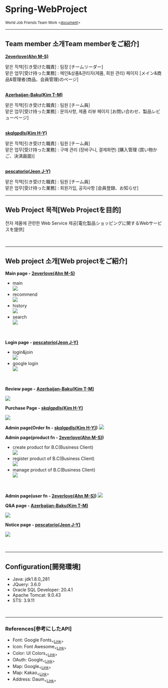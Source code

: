 # Spring-WebProject <Shopping Mall>
<sub>World Job Friends Team Work <<a href="https://drive.google.com/file/d/1HF8VxupFD-ICQhthzbbTji9Bx5bPrbsJ/view?usp=sharing" target='_blank'>document</a>><sub>
<hr>
  <h2>Team member 소개Team memberをご紹介]</h2>
  <p><b><a href="https://github.com/2everlove" target='_blank'>2everlove(Ahn M-S)</a></b></p>
  맡은 직책[引き受けた職責] : 팀장 [チームリーダー]<br>
  맡은 업무[受け持った業務] : 메인&상품&관리자(제품, 회원 관리) 페이지 [メイン&商品&管理者(商品、会員管理)のページ]
  <br>
  <br>
  <p><b><a href="https://github.com/Azerbaijan-Baku" target='_blank'>Azerbaijan-Baku(Kim T-M)</a></b></p>
  맡은 직책[引き受けた職責] : 팀원 [チーム員]<br>
  맡은 업무[受け持った業務] : 문의사항, 제품 리뷰 페이지 [お問い合わせ、製品レビューページ]
  <br>
  <br>
  <p><b><a href="https://github.com/skqlgpdls" target='_blank'>skqlgpdls(Kim H-Y)</a></b></p>
  맡은 직책[引き受けた職責] : 팀원 [チーム員]<br>
  맡은 업무[受け持った業務] : 구매 관리 (장바구니, 결제화면) [購入管理 (買い物かご、決済画面)] 
  <br>
  <br>
  <p><b><a href="https://github.com/pescatorio" target='_blank'>pescatorio(Jeon J-Y)</a></b></p>
  맡은 직책[引き受けた職責] : 팀원 [チーム員]<br>
  맡은 업무[受け持った業務] : 회원가입, 공지사항 [会員登録、お知らせ]
  <br>
  
<hr>
  <h2>Web Project 목적[Web Projectを目的]</h2>
  <p>전자 제품에 관련한 Web Service 제공[電化製品ショッピングに関するWebサービスを提供]</p>
  <br>
<hr>
  <h2>Web project 소개[Web projectをご紹介]</h2>
  <p><b>Main page - <a href="https://github.com/2everlove" target='_blank'>2everlove(Ahn M-S)</a></b></p>
  <ul>
  <li>main<br><img src ="http://mika.ipdisk.co.kr:8000/list/HDD1/data/Host/List/practiceApps/mikaWorld/Elect%20project%20pic/main.gif">
  </li>
  <li>recommend<br><img src ="http://mika.ipdisk.co.kr:8000/list/HDD1/data/Host/List/practiceApps/mikaWorld/Elect%20project%20pic/recommend.gif">
  </li>
  <li>history<br><img src ="http://mika.ipdisk.co.kr:8000/list/HDD1/data/Host/List/practiceApps/mikaWorld/Elect%20project%20pic/history.gif">
  </li>
  <li>search<br><img src ="http://mika.ipdisk.co.kr:8000/list/HDD1/data/Host/List/practiceApps/mikaWorld/Elect%20project%20pic/search.gif">
  </li>
  </ul>
  <br>
  
  <p><b>Login page - <a href="https://github.com/pescatorio" target='_blank'>pescatorio(Jeon J-Y)</a></b></p>
  <ul>
  <li>login&join<br><img src ="http://mika.ipdisk.co.kr:8000/list/HDD1/data/Host/List/practiceApps/mikaWorld/Elect%20project%20pic/login.gif">
  </li>
  <li>google login<br><img src ="http://mika.ipdisk.co.kr:8000/list/HDD1/data/Host/List/practiceApps/mikaWorld/Elect%20project%20pic/oauth.gif">
  </li>
  </ul>
  <br>
  
  <p><b>Review page - <a href="https://github.com/Azerbaijan-Baku" target='_blank'>Azerbaijan-Baku(Kim T-M)</a></b></p>
  <img src ="http://mika.ipdisk.co.kr:8000/list/HDD1/data/Host/List/practiceApps/mikaWorld/Elect%20project%20pic/review.gif">
  <br>
  
  <p><b>Purchase Page - <a href="https://github.com/skqlgpdls" target='_blank'>skqlgpdls(Kim H-Y)</a></b></p>
  <img src ="http://mika.ipdisk.co.kr:8000/list/HDD1/data/Host/List/practiceApps/mikaWorld/Elect%20project%20pic/order1.gif">
  <br>
  
  <p><b>Admin page(Order fn - <a href="https://github.com/skqlgpdls" target='_blank'>skqlgpdls(Kim H-Y)</a>)</b>
  <img src ="http://mika.ipdisk.co.kr:8000/list/HDD1/data/Host/List/practiceApps/mikaWorld/Elect%20project%20pic/order2.gif">
  <br>
    
  <p><b>Admin page(product fn - <a href="https://github.com/2everlove" target='_blank'>2everlove(Ahn M-S)</a>)</b>
  <ul>
   <li>create product for B.C(Business Client)<br><img src ="http://mika.ipdisk.co.kr:8000/list/HDD1/data/Host/List/practiceApps/mikaWorld/Elect%20project%20pic/product.gif">       </li>
   <li>register product of B.C(Business Client)<br><img src ="http://mika.ipdisk.co.kr:8000/list/HDD1/data/Host/List/practiceApps/mikaWorld/Elect%20project%20pic/product2.gif">
    </li>
  <li>manage product of B.C(Business Client)<br><img src ="http://mika.ipdisk.co.kr:8000/list/HDD1/data/Host/List/practiceApps/mikaWorld/Elect%20project%20pic/product4.gif">
  </li>
  </ul>
  <br>
    
  <p><b>Admin page(user fn - <a href="https://github.com/2everlove" target='_blank'>2everlove(Ahn M-S)</a>)</b>
  <img src ="http://mika.ipdisk.co.kr:8000/list/HDD1/data/Host/List/practiceApps/mikaWorld/Elect%20project%20pic/user.gif">
  <br>
    
  <p><b>Q&A page - <a href="https://github.com/Azerbaijan-Baku" target='_blank'>Azerbaijan-Baku(Kim T-M)</a></b></p>
  <img src ="http://mika.ipdisk.co.kr:8000/list/HDD1/data/Host/List/practiceApps/mikaWorld/Elect%20project%20pic/qa.gif">
  <br>
  
  <p><b>Notice page - <a href="https://github.com/pescatorio" target='_blank'>pescatorio(Jeon J-Y)</a></b></p>
  <img src ="http://mika.ipdisk.co.kr:8000/list/HDD1/data/Host/List/practiceApps/mikaWorld/Elect%20project%20pic/notice.gif">
  <br>
    
  
  <br>
    
    
  <br>
<hr>
  <h2>Configuration[開発環境]</h2>
  <ul>
    <li>Java: jdk1.8.0_281</li>
    <li>JQuery: 3.6.0</li>
    <li>Oracle SQL Developer: 20.4.1</li>
    <li>Apache Tomcat: 9.0.43</li>
    <li>STS: 3.9.11</li>
  </ul>
  
  <br>
<hr>
  <h3>References[参考にしたAPI]</h3>
  <ul>
    <li>Font: Google Fonts<sub><<a href="https://fonts.google.com/">Link</a>><sub></li>
    <li>Icon: Font Awesome<sub><<a href="https://fontawesome.com/icons">Link</a>><sub></li>
    <li>Color: UI Colors<sub><<a href="https://flatuicolors.com/">Link</a>><sub></li>
    <li>OAuth: Google<sub><<a href="https://developers.google.com/identity/protocols/oauth2#libraries">Link</a>><sub></li>
    <li>Map: Google<sub><<a href="https://developers.google.com/maps/documentation">Link</a>><sub></li>
    <li>Map: Kakao<sub><<a href="https://apis.map.kakao.com/web/guide/">Link</a>><sub></li>
    <li>Address: Daum<sub><<a href="https://postcode.map.daum.net/guide">Link</a>><sub></li>
  </ul>
